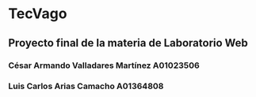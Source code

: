 # TecVago

## Proyecto final de la materia de Laboratorio Web
### César Armando Valladares Martínez A01023506
### Luis Carlos Arias Camacho A01364808
